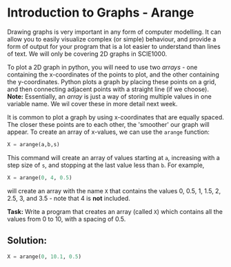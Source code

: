 # Introduction to Graphs - Arange

Drawing graphs is very important in any form of computer modelling. It can allow you to easily visualize complex (or simple) behaviour, and provide a form of output for your program that is a lot easier to understand than lines of text. We will only be covering 2D graphs in SCIE1000.

To plot a 2D graph in python, you will need to use two *arrays* - one containing the x-coordinates of the points to plot, and the other containing the y-coordinates. Python plots a graph by placing these points on a grid, and then connecting adjacent points with a straight line (if we choose).
**Note:** Essentially, an *array* is just a way of storing multiple values in one variable name. We wil cover these in more detail next week.

It is common to plot a graph by using x-coordinates that are equally spaced. The closer these points are to each other, the 'smoother' our graph will appear. To create an array of x-values, we can use the `arange` function:

```python
X = arange(a,b,s)
```

This command will create an array of values starting at `a`, increasing with a step size of `s`, and stopping at the last value less than `b`. For example,

```python
X = arange(0, 4, 0.5)
```

will create an array with the name `X` that contains the values 0, 0.5, 1, 1.5, 2, 2.5, 3, and 3.5 - note that 4 is **not** included.

**Task:** Write a program that creates an array (called `X`) which contains all the values from 0 to 10, with a spacing of 0.5.

## Solution:
```python
X = arange(0, 10.1, 0.5)
```
